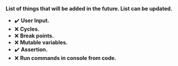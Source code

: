 **List of things that will be added in the future. List can be updated.**
 - ✔️ **User Input.**
 - ❌ **Cycles.**
 - ❌ **Break points.**
 - ❌ **Mutable variables.**
 - ✔️ **Assertion.**
 - ❌ **Run commands in console from code.**
